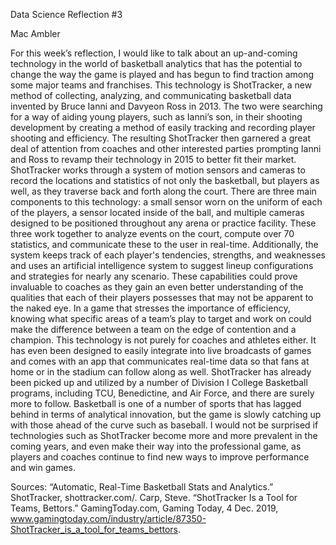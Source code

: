 Data Science Reflection #3

Mac Ambler

For this week’s reflection, I would like to talk about an up-and-coming technology in the world of basketball analytics that has the potential to change the way the game is played and has begun to find traction among some major teams and franchises. This technology is ShotTracker, a new method of collecting, analyzing, and communicating basketball data invented by Bruce Ianni and Davyeon Ross in 2013. The two were searching for a way of aiding young players, such as Ianni’s son, in their shooting development by creating a method of easily tracking and recording player shooting and efficiency. The resulting ShotTracker then garnered a great deal of attention from coaches and other interested parties prompting Ianni and Ross to revamp their technology in 2015 to better fit their market. ShotTracker works through a system of motion sensors and cameras to record the locations and statistics of not only the basketball, but players as well, as they traverse back and forth along the court. There are three main components to this technology: a small sensor worn on the uniform of each of the players, a sensor located inside of the ball, and multiple cameras designed to be positioned throughout any arena or practice facility. These three work together to analyze events on the court, compute over 70 statistics, and communicate these to the user in real-time. Additionally, the system keeps track of each player's tendencies, strengths, and weaknesses and uses an artificial intelligence system to suggest lineup configurations and strategies for nearly any scenario. These capabilities could prove invaluable to coaches as they gain an even better understanding of the qualities that each of their players possesses that may not be apparent to the naked eye. In a game that stresses the importance of efficiency, knowing what specific areas of a team’s play to target and work on could make the difference between a team on the edge of contention and a champion. This technology is not purely for coaches and athletes either. It has even been designed to easily integrate into live broadcasts of games and comes with an app that communicates real-time data so that fans at home or in the stadium can follow along as well. ShotTracker has already been picked up and utilized by a number of Division I College Basketball programs, including TCU, Benedictine, and Air Force, and there are surely more to follow. Basketball is one of a number of sports that has lagged behind in terms of analytical innovation, but the game is slowly catching up with those ahead of the curve such as baseball. I would not be surprised if technologies such as ShotTracker become more and more prevalent in the coming years, and even make their way into the professional game, as players and coaches continue to find new ways to improve performance and win games.

Sources:
“Automatic, Real-Time Basketball Stats and Analytics.” ShotTracker, shottracker.com/. 
Carp, Steve. “ShotTracker Is a Tool for Teams, Bettors.” GamingToday.com, Gaming Today, 4 Dec. 2019, www.gamingtoday.com/industry/article/87350-ShotTracker_is_a_tool_for_teams_bettors. 
